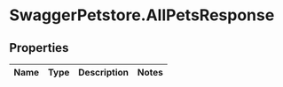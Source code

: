 # SwaggerPetstore.AllPetsResponse

## Properties
Name | Type | Description | Notes
------------ | ------------- | ------------- | -------------
